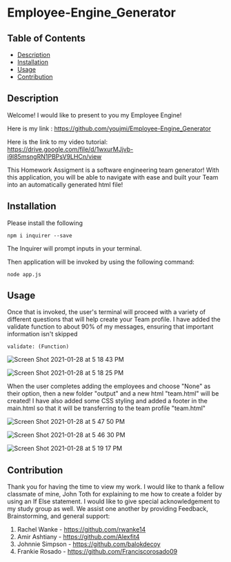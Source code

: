 # Employee-Engine_Generator

## Table of Contents

  * [Description](#description)
  * [Installation](#installation)
  * [Usage](#usage)
  * [Contribution](#contribution)

 
 ## Description

 Welcome! I would like to present to you my Employee Engine!

 Here is my link : https://github.com/youjmi/Employee-Engine_Generator


 Here is the link to my video tutorial: https://drive.google.com/file/d/1wxurMJjvb-i9l85msngRN1PBPsV9LHCn/view


 This Homework Assigment is a software engineering team generator! With this application, you will be able to navigate with ease and built your Team into an automatically generated html file!

## Installation 

Please install the following

```
npm i inquirer --save
```

The Inquirer will prompt inputs in your terminal.

Then application will be invoked by using the following command:

```
node app.js
```

## Usage

Once that is invoked, the user's terminal will proceed with a variety of different questions that will help create your Team profile.  I have added the validate function to about 90% of my messages, ensuring that important information isn't skipped

``` 
validate: (Function)
```
![Screen Shot 2021-01-28 at 5 18 43 PM](https://user-images.githubusercontent.com/73494581/106208828-feec8e00-6191-11eb-9dd7-ad2527c491e3.png)

![Screen Shot 2021-01-28 at 5 18 25 PM](https://user-images.githubusercontent.com/73494581/106208825-fc8a3400-6191-11eb-804c-ae177c781cad.png)

When the user completes adding the employees and choose "None" as their option, then a new folder  "output" and a new html "team.html" will be created! I have also added some CSS styling and added a footer in the main.html so that it will be transferring to the team profile "team.html"

![Screen Shot 2021-01-28 at 5 47 50 PM](https://user-images.githubusercontent.com/73494581/106208851-06139c00-6192-11eb-95fd-7667aecb51eb.png)

![Screen Shot 2021-01-28 at 5 46 30 PM](https://user-images.githubusercontent.com/73494581/106208854-0875f600-6192-11eb-8498-737d05e5f507.png)

![Screen Shot 2021-01-28 at 5 19 17 PM](https://user-images.githubusercontent.com/73494581/106208839-014ee800-6192-11eb-80f9-170ec48079bd.png)

## Contribution

Thank you for having the time to view my work. I would like to thank a fellow classmate of mine, John Toth for explaining to me how to create a folder by using an If Else statement. I would like to give special acknowledgement to my study group as well. We assist one another by providing Feedback, Brainstorming, and general support:

1. Rachel Wanke - https://github.com/rwanke14
2. Amir Ashtiany - https://github.com/Alexfit4
3. Johnnie Simpson - https://github.com/balokdecoy
4. Frankie Rosado - https://github.com/Franciscorosado09
